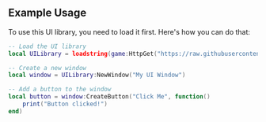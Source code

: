 ## Example Usage

To use this UI library, you need to load it first. Here's how you can do that:

```lua
-- Load the UI library
local UILibrary = loadstring(game:HttpGet("https://raw.githubusercontent.com/sederyttv-scripter/SederYttvUiLibrary-/refs/heads/main/Skeder"))()

-- Create a new window
local window = UILibrary:NewWindow("My UI Window")

-- Add a button to the window
local button = window:CreateButton("Click Me", function()
    print("Button clicked!")
end)
